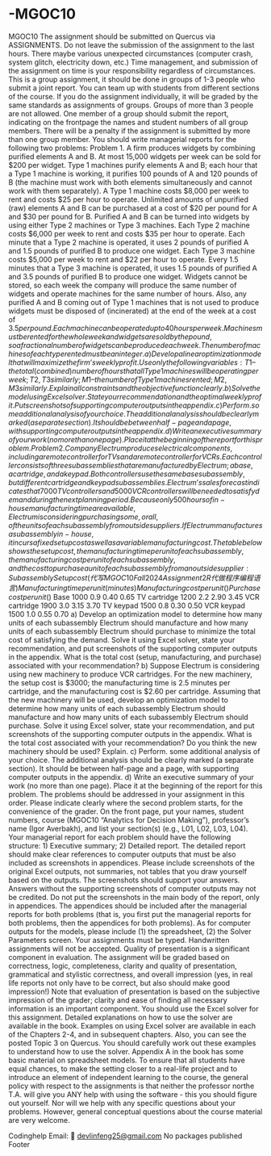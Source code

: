 # -MGOC10
 MGOC10
The assignment should be submitted on Quercus via ASSIGNMENTS. Do not leave the submission of the assignment to the last hours. There maybe various unexpected circumstances (computer crash, system glitch, electricity down, etc.) Time    management, and submission of the assignment on time is your responsibility regardless of circumstances. This is a group assignment, it should be done in groups of 1-3 people who submit a joint report. You can team up with students from different sections of the course. If you do the assignment individually, it will be graded by the same standards as assignments of groups. Groups of more than 3 people are not allowed. One member of a group should submit the report, indicating on the frontpage the names and student numbers of all group members. There will be a penalty if the assignment is submitted by more than one group member. You should write managerial reports for the following two problems: Problem 1. A firm produces widgets by combining purified elements A and B. At most 15,000 widgets per week can be sold for $200 per widget. Type 1 machines purify elements A and B; each hour that a Type 1 machine is working, it purifies 100 pounds of A and 120 pounds of B (the machine must work with both elements simultaneously and   cannot work with them separately). A Type 1 machine costs $8,000 per week to rent and  costs $25 per hour to operate. Unlimited amounts of unpurified (raw) elements A and B   can be purchased at a cost of $20 per pound for A and $30 per pound for B. Purified A and B can be turned into widgets by using either Type 2 machines or Type 3 machines. Each Type 2 machine costs $6,000 per week to rent and costs $35 per hour to operate. Each minute that a Type 2 machine is operated, it uses 2 pounds of purified A and 1.5 pounds of purified B to produce one widget. Each Type 3 machine costs $5,000 per week to rent and $22 per hour to operate. Every 1.5 minutes that a Type 3 machine is operated, it uses 1.5 pounds of purified A and 3.5 pounds of purified B to produce one widget. Widgets cannot be stored, so each week the company will produce the same number of widgets and operate machines for the same number of hours. Also, any purified A and B coming out of Type 1 machines that is not used to produce widgets must be disposed of (incinerated) at the end of the week at a cost of $3.5 per pound. Each machine can be operated up to 40 hours per week. Machines must be rented for the whole week and widgets are sold by the pound, so a fractional number of widgets can be produced each week. The number of machines of each type rented must be an integer. a)  Develop a linear optimization model that will maximize the firm’s weekly profit. Use only the following variables: T1– the total (combined) number of hours that  all Type 1 machines will be operating per week; T2, T3 similarly; M1 – the number of Type 1 machines rented; M2, M3 similarly. Explain all constraints and the objective function clearly. b)  Solve the model using Excel solver. State your recommendation and the optimal weekly profit. Put screenshots of supporting computer outputs in the appendix. c)   Perform. some additional analysis of your choice. The additional analysis should be clearly marked (a separate section). It should be between half-page and a page, with supporting computer outputs in the appendix. d)  Write an executive summary of your work (no more than one page). Place it at the beginning ofthe report for this problem. Problem 2. Company Electrum produces electrical components, including a remote controller for TVs and a remote controller for VCRs. Each controller consists of three subassemblies that are manufactured by Electrum; a base, a cartridge, and a keypad. Both controllers use the same base subassembly, but different cartridge and keypad subassemblies. Electrum’s sales forecast indicates that 7000 TV controllers and 5000 VCR controllers will be needed to satisfy demand during the next planning period. Because only 500 hours of in-house manufacturing time are available, Electrum is considering purchasing some, or all, of the units of each subassembly from outside suppliers. If Electrum manufactures a subassembly in-house, it incurs a fixed setup cost as well as a variable manufacturing cost. The table below shows the setup cost, the manufacturing time per unit of each subassembly, the manufacturing cost per unit of each subassembly, and the cost to purchase a unit of each subassembly from an outside supplier: Subassembly Setup cost ( 代 写 M G O C 10 F a l l 2024 A s s i g n m e n t 2 R 代 做 程 序 编 程 语 言 ) M a n u f a c t u r i n g t i m e p e r u n i t ( m i n u t e s ) M a n u f a c t u r i n g c o s t p e r u n i t ( ) Purchase cost per unit ($) Base 1000 0.9 0.40 0.65 TV cartridge 1200 2.2 2.90 3.45 VCR cartridge 1900 3.0 3.15 3.70 TV keypad 1500 0.8 0.30 0.50 VCR keypad 1500 1.0 0.55 0.70 a)  Develop an optimization model to determine how many units of each subassembly Electrum should manufacture and how many units of each subassembly Electrum should purchase to minimize the total cost of satisfying the demand. Solve it using Excel solver, state your recommendation, and put screenshots of the supporting computer outputs in the appendix. What is the total  cost (setup, manufacturing, and purchase) associated with your recommendation? b)  Suppose Electrum is considering using new machinery to produce VCR cartridges. For the new machinery, the setup cost is $3000; the manufacturing time is 2.5 minutes per cartridge, and the manufacturing cost is $2.60 per cartridge. Assuming that the new machinery will be used, develop an optimization model to determine how many units of each subassembly Electrum should manufacture and how many units of each subassembly Electrum should purchase.  Solve it using Excel solver, state your recommendation, and put screenshots of the supporting computer outputs in the appendix. What is the total cost associated with your recommendation? Do you think the new machinery should be used? Explain. c)   Perform. some additional analysis of your choice. The additional analysis should   be clearly marked (a separate section). It should be between half-page and a page, with supporting computer outputs in the appendix. d)  Write an executive summary of your work (no more than one page). Place it at the beginning of the report for this problem. The problems should be addressed in your assignment in this order. Please indicate clearly where the second problem starts, for the convenience of the grader. On the front page, put your names, student numbers, course (MGOC10 “Analytics for Decision Making”), professor’s name (Igor Averbakh), and list your section(s) (e.g., L01, L02, L03, L04). Your managerial report for each problem should have the following structure: 1)  Executive summary; 2)  Detailed report. The detailed report should make clear references to computer outputs that must be also included as screenshots in appendices. Please include screenshots of the original Excel outputs, not summaries, not tables that you draw yourself based on the outputs. The screenshots should support your answers. Answers without the supporting screenshots of computer outputs may not be credited. Do not put the screenshots in the main body of the report, only in appendices. The appendices should be included after the  managerial reports for both problems (that is, you first put the managerial reports for both problems, then the appendices for both problems). As for computer outputs for the models, please include (1) the spreadsheet, (2) the Solver Parameters screen. Your assignments must be typed. Handwritten assignments will not be accepted. Quality of presentation is a significant component in evaluation. The assignment will be graded based on correctness, logic, completeness, clarity and quality of presentation, grammatical and stylistic correctness, and overall impression (yes, in real life reports not only have to be correct, but also should make good impression!) Note that evaluation of presentation is based on the subjective impression of the grader; clarity and ease of finding all necessary information is an important component. You should use the Excel solver for this assignment. Detailed explanations on how to use the solver are available in the book. Examples on using Excel solver are available in each of the Chapters 2-4, and in subsequent chapters. Also, you can see the posted Topic 3 on  Quercus. You should carefully work out these examples to understand how to use the solver. Appendix A in the book has some basic material on spreadsheet models. To ensure that all students have equal chances, to make the setting closer to a real-life project and to introduce an element of independent learning to the course, the general policy with respect to the assignments is that neither the professor northe T.A. will give  you ANY help with using the software - this you should figure out yourself. Nor will we help with any specific questions about your problems. However, general conceptual questions about the course material are very welcome.

Codinghelp Email:  📧 devlinfeng25@gmail.com
No packages published
Footer
